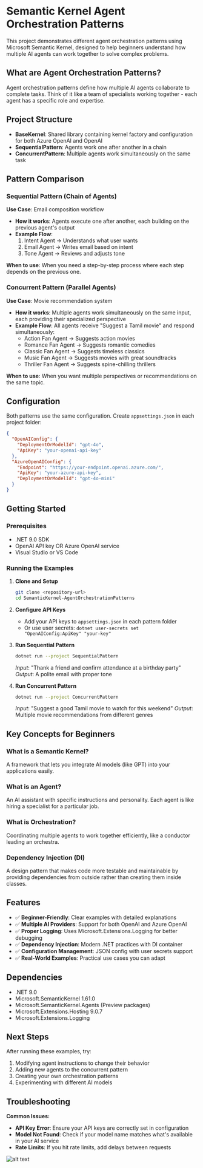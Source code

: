 # Semantic Kernel Agent Orchestration Patterns

This project demonstrates different agent orchestration patterns using Microsoft Semantic Kernel, designed to help beginners understand how multiple AI agents can work together to solve complex problems.

## What are Agent Orchestration Patterns?

Agent orchestration patterns define how multiple AI agents collaborate to complete tasks. Think of it like a team of specialists working together - each agent has a specific role and expertise.

## Project Structure

- **BaseKernel**: Shared library containing kernel factory and configuration for both Azure OpenAI and OpenAI
- **SequentialPattern**: Agents work one after another in a chain
- **ConcurrentPattern**: Multiple agents work simultaneously on the same task

## Pattern Comparison

### Sequential Pattern (Chain of Agents)
**Use Case**: Email composition workflow
- **How it works**: Agents execute one after another, each building on the previous agent's output
- **Example Flow**: 
  1. Intent Agent → Understands what user wants
  2. Email Agent → Writes email based on intent
  3. Tone Agent → Reviews and adjusts tone

**When to use**: When you need a step-by-step process where each step depends on the previous one.

### Concurrent Pattern (Parallel Agents)
**Use Case**: Movie recommendation system
- **How it works**: Multiple agents work simultaneously on the same input, each providing their specialized perspective
- **Example Flow**: All agents receive "Suggest a Tamil movie" and respond simultaneously:
  - Action Fan Agent → Suggests action movies
  - Romance Fan Agent → Suggests romantic comedies
  - Classic Fan Agent → Suggests timeless classics
  - Music Fan Agent → Suggests movies with great soundtracks
  - Thriller Fan Agent → Suggests spine-chilling thrillers

**When to use**: When you want multiple perspectives or recommendations on the same topic.

## Configuration

Both patterns use the same configuration. Create `appsettings.json` in each project folder:

```json
{
  "OpenAIConfig": {
    "DeploymentOrModelId": "gpt-4o",
    "ApiKey": "your-openai-api-key"
  },
  "AzureOpenAIConfig": {
    "Endpoint": "https://your-endpoint.openai.azure.com/",
    "ApiKey": "your-azure-api-key",
    "DeploymentOrModelId": "gpt-4o-mini"
  }
}
```

## Getting Started

### Prerequisites
- .NET 9.0 SDK
- OpenAI API key OR Azure OpenAI service
- Visual Studio or VS Code

### Running the Examples

1. **Clone and Setup**
   ```bash
   git clone <repository-url>
   cd SemanticKernel-AgentOrchestrationPatterns
   ```

2. **Configure API Keys**
   - Add your API keys to `appsettings.json` in each pattern folder
   - Or use user secrets: `dotnet user-secrets set "OpenAIConfig:ApiKey" "your-key"`

3. **Run Sequential Pattern**
   ```bash
   dotnet run --project SequentialPattern
   ```
   *Input*: "Thank a friend and confirm attendance at a birthday party"
   *Output*: A polite email with proper tone

4. **Run Concurrent Pattern**
   ```bash
   dotnet run --project ConcurrentPattern
   ```
   *Input*: "Suggest a good Tamil movie to watch for this weekend"
   *Output*: Multiple movie recommendations from different genres

## Key Concepts for Beginners

### What is a Semantic Kernel?
A framework that lets you integrate AI models (like GPT) into your applications easily.

### What is an Agent?
An AI assistant with specific instructions and personality. Each agent is like hiring a specialist for a particular job.

### What is Orchestration?
Coordinating multiple agents to work together efficiently, like a conductor leading an orchestra.

### Dependency Injection (DI)
A design pattern that makes code more testable and maintainable by providing dependencies from outside rather than creating them inside classes.

## Features

- ✅ **Beginner-Friendly**: Clear examples with detailed explanations
- ✅ **Multiple AI Providers**: Support for both OpenAI and Azure OpenAI
- ✅ **Proper Logging**: Uses Microsoft.Extensions.Logging for better debugging
- ✅ **Dependency Injection**: Modern .NET practices with DI container
- ✅ **Configuration Management**: JSON config with user secrets support
- ✅ **Real-World Examples**: Practical use cases you can adapt

## Dependencies

- .NET 9.0
- Microsoft.SemanticKernel 1.61.0
- Microsoft.SemanticKernel.Agents (Preview packages)
- Microsoft.Extensions.Hosting 9.0.7
- Microsoft.Extensions.Logging

## Next Steps

After running these examples, try:
1. Modifying agent instructions to change their behavior
2. Adding new agents to the concurrent pattern
3. Creating your own orchestration patterns
4. Experimenting with different AI models

## Troubleshooting

**Common Issues:**
- **API Key Error**: Ensure your API keys are correctly set in configuration
- **Model Not Found**: Check if your model name matches what's available in your AI service
- **Rate Limits**: If you hit rate limits, add delays between requests

![alt text](image.png)